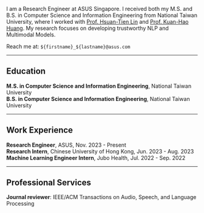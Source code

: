 I am a Research Engineer at ASUS Singapore. I received both my M.S. and B.S. in Computer Science and Information Engineering from National Taiwan University, where I worked with [Prof. Hsuan-Tien Lin](https://www.csie.ntu.edu.tw/~htlin/) and [Prof. Kuan-Hao Huang](https://khhuang.me). My research focuses on developing trustworthy NLP and Multimodal Models.

Reach me at: `${firstname}_${lastname}@asus.com`

---

Education
---
<div style="text-align: left">
<b>M.S. in Computer Science and Information Engineering</b>, National Taiwan University <br>
<b>B.S. in Computer Science and Information Engineering</b>, National Taiwan University
</div>

---

Work Experience
---
<div style="text-align: left">
<b>Research Engineer</b>, ASUS, Nov. 2023 - Present <br>
<b>Research Intern</b>, Chinese University of Hong Kong, Jun. 2023 - Aug. 2023 <br>
<b>Machine Learning Engineer Intern</b>, Jubo Health, Jul. 2022 - Sep. 2022
</div>

---

Professional Services
---
<div style="text-align: left">
<b>Journal reviewer</b>: IEEE/ACM Transactions on Audio, Speech, and Language Processing
</div>
